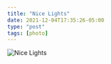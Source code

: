 ```yaml
---
title: "Nice Lights"
date: 2021-12-04T17:35:26-05:00
type: "post"
tags: [photo]
---
```

![Nice Lights](/images/gallery/nice-lights.jpg)